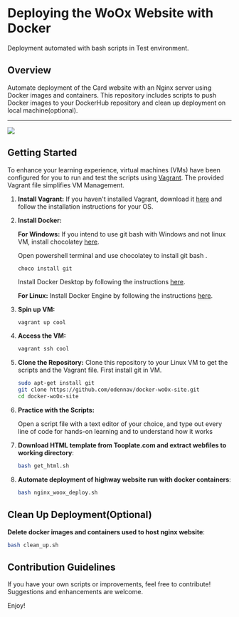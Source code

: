 # Deploying the WoOx Website with Docker

Deployment automated with bash scripts in Test environment.

## Overview

Automate deployment of the Card website with an Nginx server using Docker images and containers.
This repository includes scripts to push Docker images to your DockerHub repository and clean up deployment on local machine(optional).

******************
![](https://github.com/odennav/docker-nginx-woox/blob/main/docs/woox-shot.PNG) 


## Getting Started

To enhance your learning experience, virtual machines (VMs) have been configured for you to run and test the scripts using [Vagrant](https://www.vagrantup.com/).
The provided Vagrant file simplifies VM Management.

1. **Install Vagrant:**
   If you haven't installed Vagrant, download it [here](https://www.vagrantup.com/downloads.html) 
   and follow the installation instructions for your OS.

2. **Install Docker:**

   **For Windows:**
   If you intend to use git bash with Windows and not linux VM, install chocolatey [here](https://chocolatey.org/install).

   Open powershell terminal and use chocolatey to install git bash .
   ```console
   choco install git
   ```

   Install Docker Desktop by following the instructions [here](https://docs.docker.com/desktop/install/windows/).


   **For Linux:**
   Install Docker Engine by following the instructions [here](https://docs.docker.com/desktop/install/linux/).


3. **Spin up VM:**
    ```bash
   vagrant up cool
   ```

4. **Access the VM:**
   ```bash
   vagrant ssh cool
   ```

5. **Clone the Repository:**
    Clone this repository to your Linux VM to get the scripts and the Vagrant file. First install git in VM.

   ```bash
   sudo apt-get install git
   git clone https://github.com/odennav/docker-woOx-site.git
   cd docker-woOx-site
   ```

6. **Practice with the Scripts:**

   Open a script file with a text editor of your choice, and type out every line of code for hands-on learning and to understand how it works


7. **Download HTML template from Tooplate.com and extract webfiles to working directory**:
   ```bash
   bash get_html.sh
   ```
8. **Automate deployment of highway website run with docker containers**:
   ```bash
   bash nginx_woox_deploy.sh
   ```

## Clean Up Deployment(Optional)
   **Delete docker images and containers used to host nginx website**:
   ```bash
   bash clean_up.sh 
   ```
## Contribution Guidelines
   If you have your own scripts or improvements, feel free to contribute! Suggestions and enhancements are welcome.

Enjoy!
